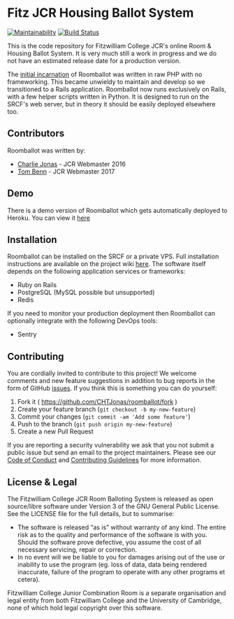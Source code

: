 # Fitz JCR Housing Ballot System
[![Maintainability](https://api.codeclimate.com/v1/badges/d9809cce796fad2fc9cf/maintainability)](https://codeclimate.com/github/CHTJonas/roomballot/maintainability)
[![Build Status](https://travis-ci.org/CHTJonas/roomballot.svg?branch=master)](https://travis-ci.org/CHTJonas/roomballot)

This is the code repository for Fitzwilliam College JCR's online Room & Housing Ballot System.
It is very much still a work in progress and we do not have an estimated release date for a production version.

The [initial incarnation](https://github.com/CHTJonas/roomballot/tree/old-master) of Roomballot was written in raw PHP with no frameworking.
This became unwieldy to maintain and develop so we transitioned to a Rails application.
Roomballot now runs exclusively on Rails, with a few helper scripts written in Python.
It is designed to run on the SRCF's web server, but in theory it should be easily deployed elsewhere too.

## Contributors
Roomballot was written by:
* [Charlie Jonas](https://github.com/chtjonas) - JCR Webmaster 2016
* [Tom Benn](https://github.com/fridgecow) - JCR Webmaster 2017

## Demo
There is a demo version of Roomballot which gets automatically deployed to Heroku.
You can view it [here](https://roomballot-prod.herokuapp.com)

## Installation
Roomballot can be installed on the SRCF or a private VPS. Full installation instructions are available on the project wiki [here](https://github.com/CHTJonas/roomballot/wiki/Install).
The software itself depends on the following application services or frameworks:
* Ruby on Rails
* PostgreSQL (MySQL possible but unsupported)
* Redis

If you need to monitor your production deployment then Roomballot can optionally integrate with the following DevOps tools:
* Sentry

## Contributing
You are cordially invited to contribute to this project!
We welcome comments and new feature suggestions in addition to bug reports in the form of GitHub [issues](https://github.com/CHTJonas/roomballot/issues).
If you think this is something you can do yourself:
1. Fork it ( https://github.com/CHTJonas/roomballot/fork )
2. Create your feature branch (`git checkout -b my-new-feature`)
3. Commit your changes (`git commit -am 'Add some feature'`)
4. Push to the branch (`git push origin my-new-feature`)
5. Create a new Pull Request

If you are reporting a security vulnerability we ask that you not submit a public issue but send an email to the project maintainers.
Please see our [Code of Conduct](https://github.com/CHTJonas/roomballot/blob/master/CODE_OF_CONDUCT.md) and
[Contributing Guidelines](https://github.com/CHTJonas/roomballot/blob/master/CONTRIBUTING.md) for more information.

## License & Legal
The Fitzwilliam College JCR Room Balloting System is released as open source/libre software under Version 3 of the GNU General Public License.
See the LICENSE file for the full details, but to summarise:
* The software is released “as is” without warranty of any kind. The entire risk as to the quality and performance of the software is with you. Should the software prove defective, you assume the cost of all necessary servicing, repair or correction.
* In no event will we be liable to you for damages arising out of the use or inability to use the program (eg. loss of data, data being rendered inaccurate, failure of the program to operate with any other programs et cetera).

Fitzwilliam College Junior Combination Room is a separate organisation and legal entity from both Fitzwilliam College and the University of Cambridge, none of which hold legal copyright over this software.
